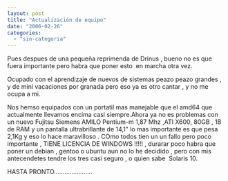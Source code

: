 ```yaml
---
layout: post
title: "Actualización de equipo"
date: "2006-02-26"
categories: 
  - "sin-categoria"
---
```


Pues despues de una pequeña reprimenda de Drinus , bueno no es que fuera importante pero habra que poner esto  en marcha otra vez.

Ocupado con el aprendizaje de nuevos de sistemas peazo peazo grandes , y de mini vacaciones por granada pero eso ya es otro cantar , y no me ocupa a mi.

Nos hemso equipados con un portatil mas manejable que el amd64 que actualmente llevamos encima casi siempre.Ahora ya no es problemas con un nuevo Fujitsu Siemens AMILO Pentium-m 1,87 Mhz ,ATI X600, 80GB , 1B de RAM y un pantalla ultrabrillante de 14,1" lo mas importante es que pesa 2,1Kg y eso lo hace maravilloso . COmo todos tien un un fallo pero poco importante , TIENE LICENCIA DE WINDOWS !!!!! , durarar poco habra que poner un debian , gentoo o ubuntu aun no lo he decidido , pero con mis antecendetes tendre los tres casi seguro , o quien sabe  Solaris 10.

HASTA PRONTO......................
